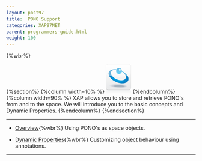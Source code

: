 ```yaml
---
layout: post97
title:  PONO Support
categories: XAP97NET
parent: programmers-guide.html
weight: 100
---
```


{%wbr%}

{%section%}
{%column width=10% %}
![data-access.jpg](/attachment_files/subject/data-access.png)
{%endcolumn%}
{%column width=90% %}
XAP allows you to store and retrieve PONO's from and to the space. We will introduce you to the basic concepts and Dynamic Properties.
{%endcolumn%}
{%endsection%}

<hr/>

- [Overview](./poco-entries.html){%wbr%}
Using PONO's as space objects.

- [Dynamic Properties](./poco-dynamic-properties.html){%wbr%}
Customizing object behaviour using annotations.

<hr/>





